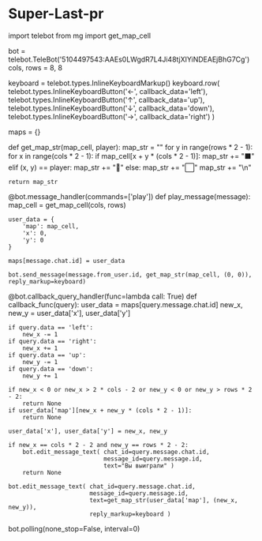 # Super-Last-pr
import telebot
from mg import get_map_cell


bot = telebot.TeleBot('5104497543:AAEs0LWgdR7L4Ji48tjXIYiNDEAEjBhG7Cg')
cols, rows = 8, 8

keyboard = telebot.types.InlineKeyboardMarkup()
keyboard.row( telebot.types.InlineKeyboardButton('←', callback_data='left'),
			  telebot.types.InlineKeyboardButton('↑', callback_data='up'),
			  telebot.types.InlineKeyboardButton('↓', callback_data='down'),
			  telebot.types.InlineKeyboardButton('→', callback_data='right') )

maps = {}

def get_map_str(map_cell, player):
	map_str = ""
	for y in range(rows * 2 - 1):
		for x in range(cols * 2 - 1):
			if map_cell[x + y * (cols * 2 - 1)]:
				map_str += "⬛"
			elif (x, y) == player:
				map_str += "🔴"
			else:
				map_str += "⬜"
		map_str += "\n"

	return map_str

@bot.message_handler(commands=['play'])
def play_message(message):
	map_cell = get_map_cell(cols, rows)

	user_data = {
		'map': map_cell,
		'x': 0,
		'y': 0
	}

	maps[message.chat.id] = user_data

	bot.send_message(message.from_user.id, get_map_str(map_cell, (0, 0)), reply_markup=keyboard)

@bot.callback_query_handler(func=lambda call: True)
def callback_func(query):
	user_data = maps[query.message.chat.id]
	new_x, new_y = user_data['x'], user_data['y']

	if query.data == 'left':
		new_x -= 1
	if query.data == 'right':
		new_x += 1
	if query.data == 'up':
		new_y -= 1
	if query.data == 'down':
		new_y += 1

	if new_x < 0 or new_x > 2 * cols - 2 or new_y < 0 or new_y > rows * 2 - 2:
		return None
	if user_data['map'][new_x + new_y * (cols * 2 - 1)]:
		return None

	user_data['x'], user_data['y'] = new_x, new_y

	if new_x == cols * 2 - 2 and new_y == rows * 2 - 2:
		bot.edit_message_text( chat_id=query.message.chat.id,
							   message_id=query.message.id,
							   text="Вы выиграли" )
		return None

	bot.edit_message_text( chat_id=query.message.chat.id,
						   message_id=query.message.id,
						   text=get_map_str(user_data['map'], (new_x, new_y)),
						   reply_markup=keyboard )

bot.polling(none_stop=False, interval=0)
